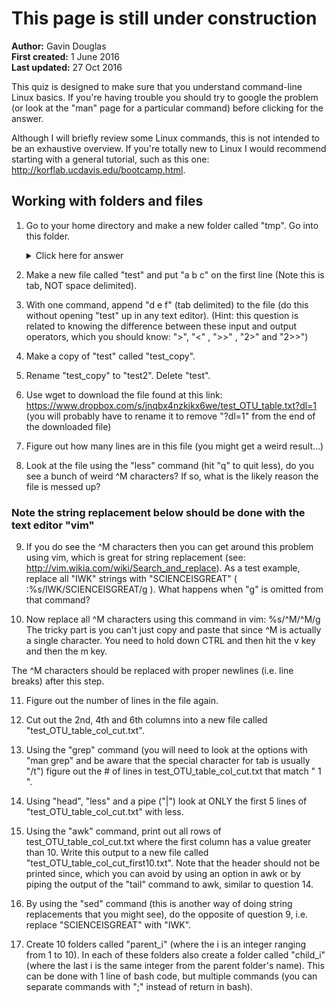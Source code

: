 # **This page is still under construction**

__Author:__ Gavin Douglas  
__First created:__ 1 June 2016  
__Last updated:__ 27 Oct 2016 

This quiz is designed to make sure that you understand command-line Linux basics. If you're having trouble you should try to google the problem (or look at the "man" page for a particular command) before clicking for the answer. 

Although I will briefly review some Linux commands, this is not intended to be an exhaustive overview. If you're totally new to Linux I would recommend starting with a general tutorial, such as this one: http://korflab.ucdavis.edu/bootcamp.html. 

## Working with folders and files

1. Go to your home directory and make a new folder called "tmp". Go into this folder.

    <details> 
      <summary>Click here for answer</summary>
    <pre><code>
        cd # with no target this command should bring you to your home directory 
        mkdir tmp
        cd tmp
    </code></pre></details>

2. Make a new file called "test" and put "a	b	c" on the first line (Note this is tab, NOT space delimited). 

3. With one command, append "d	e	f" (tab delimited) to the file (do this without opening "test" up in any text editor). (Hint: this question is related to knowing the difference between these input and output operators, which you should know: ">", "<" , ">>" , "2>" and "2>>")

4. Make a copy of "test" called "test_copy".

5. Rename "test_copy" to "test2". Delete "test". 

6. Use wget to download the file found at this link: https://www.dropbox.com/s/jnqbx4nzkjkx6we/test_OTU_table.txt?dl=1
(you will probably have to rename it to remove "?dl=1" from the end of the downloaded file)

7. Figure out how many lines are in this file (you might get a weird result...)

8. Look at the file using the "less" command (hit "q" to quit less), do you see a bunch of weird ^M characters? If so, what is the likely reason the file is messed up? 

### Note the string replacement below should be done with the text editor "vim"
9. If you do see the ^M characters then you can get around this problem using vim, which is great for string replacement (see: http://vim.wikia.com/wiki/Search_and_replace). As a test example, replace all "IWK" strings with "SCIENCEISGREAT" ( :%s/IWK/SCIENCEISGREAT/g ). What happens when "g" is omitted from that command?

10. Now replace all ^M characters using this command in vim: %s/^M/^M/g
The tricky part is you can't just copy and paste that since ^M is actually a single character. You need to hold down CTRL and then hit the v key and then the m key. 

The ^M characters should be replaced with proper newlines (i.e. line breaks) after this step.

11. Figure out the number of lines in the file again.

12. Cut out the 2nd, 4th and 6th columns into a new file called "test_OTU_table_col_cut.txt".

13. Using the "grep" command (you will need to look at the options with "man grep" and be aware that the special character for tab is usually "/t") figure out the # of lines in test_OTU_table_col_cut.txt that match "	1	".

14. Using "head", "less" and a pipe ("|") look at ONLY the first 5 lines of "test_OTU_table_col_cut.txt" with less.

15. Using the "awk" command, print out all rows of test_OTU_table_col_cut.txt where the first column has a value greater than 10. Write this output to a new file called "test_OTU_table_col_cut_first10.txt". Note that the header should not be printed since, which you can avoid by using an option in awk or by piping the output of the "tail" command to awk, similar to question 14.

16. By using the "sed" command (this is another way of doing string replacements that you might see), do the opposite of question 9, i.e. replace "SCIENCEISGREAT" with "IWK".

17. Create 10 folders called "parent_i" (where the i is an integer ranging from 1 to 10). In each of these folders also create a folder called "child_i" (where the last i is the same integer from the parent folder's name). This can be done with 1 line of bash code, but multiple commands (you can separate commands with ";" instead of return in bash).  